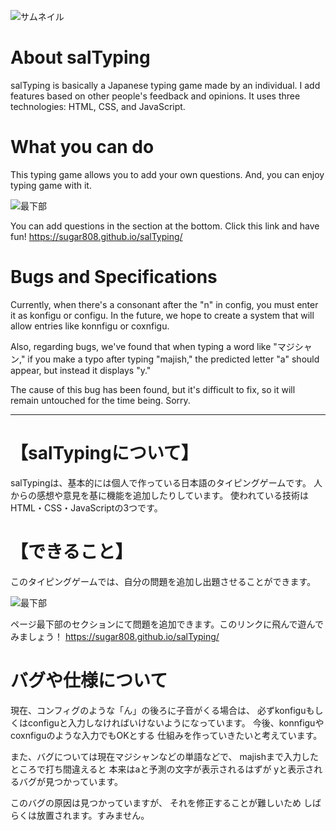 ![サムネイル](https://github.com/user-attachments/assets/5adac6e2-b335-4619-a98e-b1c65831abc2)

# About salTyping
salTyping is basically a Japanese typing game made by an individual.
I add features based on other people's feedback and opinions.
It uses three technologies: HTML, CSS, and JavaScript.

# What you can do
This typing game allows you to add your own questions.
And, you can enjoy typing game with it.

![最下部](https://github.com/user-attachments/assets/569abcc9-c6e2-4f8d-a71e-6f28d3edafad)

You can add questions in the section at the bottom.
Click this link and have fun!
https://sugar808.github.io/salTyping/

# Bugs and Specifications
Currently, when there's a consonant after the "n" in config,
you must enter it as konfigu or configu.
In the future, we hope to create a system that will allow entries like konnfigu or coxnfigu.

Also, regarding bugs, we've found that when typing a word like "マジシャン," if you make a typo after typing "majish," the predicted letter "a" should appear, but instead it displays "y."

The cause of this bug has been found,
but it's difficult to fix, so it will remain untouched for the time being. Sorry.

---

# 【salTypingについて】
salTypingは、基本的には個人で作っている日本語のタイピングゲームです。
人からの感想や意見を基に機能を追加したりしています。
使われている技術はHTML・CSS・JavaScriptの3つです。

# 【できること】
このタイピングゲームでは、自分の問題を追加し出題させることができます。

![最下部](https://github.com/user-attachments/assets/569abcc9-c6e2-4f8d-a71e-6f28d3edafad)

ページ最下部のセクションにて問題を追加できます。このリンクに飛んで遊んでみましょう！
https://sugar808.github.io/salTyping/

# バグや仕様について
現在、コンフィグのような「ん」の後ろに子音がくる場合は、
必ずkonfiguもしくはconfiguと入力しなければいけないようになっています。
今後、konnfiguやcoxnfiguのような入力でもOKとする
仕組みを作っていきたいと考えています。

また、バグについては現在マジシャンなどの単語などで、
majishまで入力したところで打ち間違えると
本来はaと予測の文字が表示されるはずが
yと表示されるバグが見つかっています。

このバグの原因は見つかっていますが、
それを修正することが難しいため
しばらくは放置されます。すみません。
